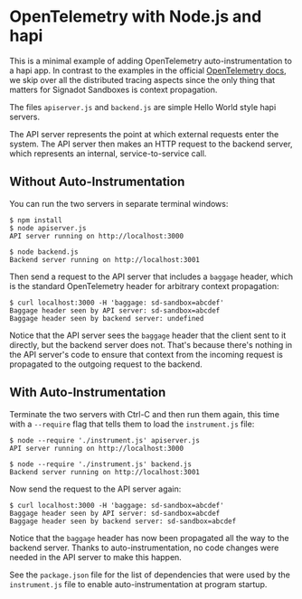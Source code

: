 # OpenTelemetry with Node.js and hapi

This is a minimal example of adding OpenTelemetry auto-instrumentation to a hapi app.
In contrast to the examples in the official [OpenTelemetry docs](https://opentelemetry.io/docs/instrumentation/js/getting-started/nodejs/),
we skip over all the distributed tracing aspects since the only thing that matters
for Signadot Sandboxes is context propagation.

The files `apiserver.js` and `backend.js` are simple Hello World style hapi servers.

The API server represents the point at which external requests enter the system.
The API server then makes an HTTP request to the backend server, which represents
an internal, service-to-service call.

## Without Auto-Instrumentation

You can run the two servers in separate terminal windows:

```console
$ npm install
$ node apiserver.js
API server running on http://localhost:3000
```

```console
$ node backend.js
Backend server running on http://localhost:3001
```

Then send a request to the API server that includes a `baggage` header, which is
the standard OpenTelemetry header for arbitrary context propagation:

```console
$ curl localhost:3000 -H 'baggage: sd-sandbox=abcdef'
Baggage header seen by API server: sd-sandbox=abcdef
Baggage header seen by backend server: undefined
```

Notice that the API server sees the `baggage` header that the client sent to it
directly, but the backend server does not. That's because there's nothing in the
API server's code to ensure that context from the incoming request is propagated
to the outgoing request to the backend.

## With Auto-Instrumentation

Terminate the two servers with Ctrl-C and then run them again, this time with
a `--require` flag that tells them to load the `instrument.js` file:

```console
$ node --require './instrument.js' apiserver.js
API server running on http://localhost:3000
```

```console
$ node --require './instrument.js' backend.js
Backend server running on http://localhost:3001
```

Now send the request to the API server again:

```console
$ curl localhost:3000 -H 'baggage: sd-sandbox=abcdef'
Baggage header seen by API server: sd-sandbox=abcdef
Baggage header seen by backend server: sd-sandbox=abcdef
```

Notice that the `baggage` header has now been propagated all the way to the
backend server. Thanks to auto-instrumentation, no code changes were needed in
the API server to make this happen.

See the `package.json` file for the list of dependencies that were used by the
`instrument.js` file to enable auto-instrumentation at program startup.
